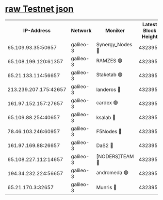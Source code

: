 [raw Testnet json](https://rpc-check.androt.stavr.tech/androt/rpcandrot_result.json)
=

<table><tr><th>IP-Address</th><th>Network</th><th>Moniker</th><th>Latest Block Height</th><th>Earliest Block Height</th><th>Catching Up</th><th>Tx Index</th><th>Voting Power</th><th>Scan Time</th></tr><tr><td>65.109.93.35:50657</td><td>galileo-3</td><td>Synergy_Nodes 🔴</td><td>4323957</td><td>0</td><td>False</td><td>on</td><td>960604</td><td>2023-12-21T21:05:45.354788817UTC</td></tr><tr><td>65.108.199.120:61357</td><td>galileo-3</td><td>RAMZES 🟢</td><td>4323955</td><td>1</td><td>False</td><td>on</td><td>0</td><td>2023-12-21T21:05:32.021859112UTC</td></tr><tr><td>65.21.133.114:56657</td><td>galileo-3</td><td>Staketab 🟢</td><td>4323957</td><td>90001</td><td>False</td><td>on</td><td>0</td><td>2023-12-21T21:05:46.337668806UTC</td></tr><tr><td>213.239.207.175:42657</td><td>galileo-3</td><td>landeros 🔴</td><td>4323953</td><td>2642001</td><td>False</td><td>on</td><td>72</td><td>2023-12-21T21:05:19.929995858UTC</td></tr><tr><td>161.97.152.157:27657</td><td>galileo-3</td><td>cardex 🟢</td><td>4323957</td><td>2945323</td><td>False</td><td>on</td><td>0</td><td>2023-12-21T21:05:45.747689746UTC</td></tr><tr><td>65.109.88.254:40657</td><td>galileo-3</td><td>ksalab 🔴</td><td>4323954</td><td>3000356</td><td>False</td><td>on</td><td>31614</td><td>2023-12-21T21:05:27.587118102UTC</td></tr><tr><td>78.46.103.246:60957</td><td>galileo-3</td><td>F5Nodes 🔴</td><td>4323957</td><td>3057001</td><td>False</td><td>off</td><td>24</td><td>2023-12-21T21:05:45.987729285UTC</td></tr><tr><td>161.97.169.88:26657</td><td>galileo-3</td><td>DaS2 🔴</td><td>4323954</td><td>3123001</td><td>False</td><td>on</td><td>62</td><td>2023-12-21T21:05:27.142420800UTC</td></tr><tr><td>65.108.227.112:14657</td><td>galileo-3</td><td>[NODERS]TEAM 🔴</td><td>4323953</td><td>3176323</td><td>False</td><td>on</td><td>959621</td><td>2023-12-21T21:05:20.293340795UTC</td></tr><tr><td>194.34.232.224:56657</td><td>galileo-3</td><td>andromeda 🟢</td><td>4323954</td><td>4223954</td><td>False</td><td>off</td><td>0</td><td>2023-12-21T21:05:26.792125705UTC</td></tr><tr><td>65.21.170.3:32657</td><td>galileo-3</td><td>Munris 🔴</td><td>4323955</td><td>4223955</td><td>False</td><td>off</td><td>414</td><td>2023-12-21T21:05:36.800131091UTC</td></tr></table>
